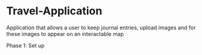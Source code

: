 # Travel-Application
Application that allows a user to keep journal entries, upload images and for these images to appear on an interactable map

Phase 1: Set up
